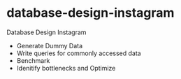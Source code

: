 # database-design-instagram
Database Design Instagram

- Generate Dummy Data
- Write queries for commonly accessed data
- Benchmark
- Idenitify bottlenecks and Optimize
